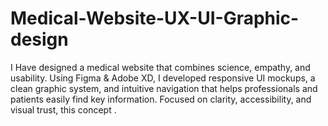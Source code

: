 # Medical-Website-UX-UI-Graphic-design
I Have designed a medical website that combines science, empathy, and usability. Using Figma &amp; Adobe XD, I developed responsive UI mockups, a clean graphic system, and intuitive navigation that helps professionals and patients easily find key information. Focused on clarity, accessibility, and visual trust, this concept .
